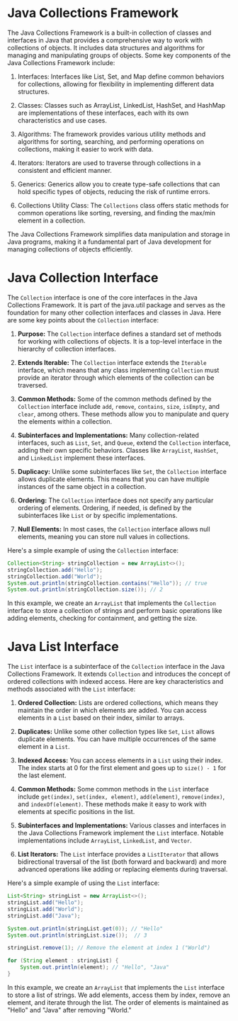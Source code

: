 # Java Collections Framework

The Java Collections Framework is a built-in collection of classes and interfaces in Java that provides a comprehensive way to work with collections of objects. It includes data structures and algorithms for managing and manipulating groups of objects. Some key components of the Java Collections Framework include:

1. Interfaces: Interfaces like List, Set, and Map define common behaviors for collections, allowing for flexibility in implementing different data structures.

2. Classes: Classes such as ArrayList, LinkedList, HashSet, and HashMap are implementations of these interfaces, each with its own characteristics and use cases.

3. Algorithms: The framework provides various utility methods and algorithms for sorting, searching, and performing operations on collections, making it easier to work with data.

4. Iterators: Iterators are used to traverse through collections in a consistent and efficient manner.

5. Generics: Generics allow you to create type-safe collections that can hold specific types of objects, reducing the risk of runtime errors.

6. Collections Utility Class: The `Collections` class offers static methods for common operations like sorting, reversing, and finding the max/min element in a collection.

The Java Collections Framework simplifies data manipulation and storage in Java programs, making it a fundamental part of Java development for managing collections of objects efficiently.

# Java Collection Interface

The `Collection` interface is one of the core interfaces in the Java Collections Framework. It is part of the java.util package and serves as the foundation for many other collection interfaces and classes in Java. Here are some key points about the `Collection` interface:

1. **Purpose:** The `Collection` interface defines a standard set of methods for working with collections of objects. It is a top-level interface in the hierarchy of collection interfaces.

2. **Extends Iterable:** The `Collection` interface extends the `Iterable` interface, which means that any class implementing `Collection` must provide an iterator through which elements of the collection can be traversed.

3. **Common Methods:** Some of the common methods defined by the `Collection` interface include `add`, `remove`, `contains`, `size`, `isEmpty`, and `clear`, among others. These methods allow you to manipulate and query the elements within a collection.

4. **Subinterfaces and Implementations:** Many collection-related interfaces, such as `List`, `Set`, and `Queue`, extend the `Collection` interface, adding their own specific behaviors. Classes like `ArrayList`, `HashSet`, and `LinkedList` implement these interfaces.

5. **Duplicacy:** Unlike some subinterfaces like `Set`, the `Collection` interface allows duplicate elements. This means that you can have multiple instances of the same object in a collection.

6. **Ordering:** The `Collection` interface does not specify any particular ordering of elements. Ordering, if needed, is defined by the subinterfaces like `List` or by specific implementations.
7. **Null Elements:** In most cases, the `Collection` interface allows null elements, meaning you can store null values in collections.

Here's a simple example of using the `Collection` interface:

```java
Collection<String> stringCollection = new ArrayList<>();
stringCollection.add("Hello");
stringCollection.add("World");
System.out.println(stringCollection.contains("Hello")); // true
System.out.println(stringCollection.size()); // 2
```

In this example, we create an `ArrayList` that implements the `Collection` interface to store a collection of strings and perform basic operations like adding elements, checking for containment, and getting the size.

# Java List Interface

The `List` interface is a subinterface of the `Collection` interface in the Java Collections Framework. It extends `Collection` and introduces the concept of ordered collections with indexed access. Here are key characteristics and methods associated with the `List` interface:

1. **Ordered Collection:** Lists are ordered collections, which means they maintain the order in which elements are added. You can access elements in a `List` based on their index, similar to arrays.

2. **Duplicates:** Unlike some other collection types like `Set`, `List` allows duplicate elements. You can have multiple occurrences of the same element in a `List`.

3. **Indexed Access:** You can access elements in a `List` using their index. The index starts at 0 for the first element and goes up to `size() - 1` for the last element.

4. **Common Methods:** Some common methods in the `List` interface include `get(index)`, `set(index, element)`, `add(element)`, `remove(index)`, and `indexOf(element)`. These methods make it easy to work with elements at specific positions in the list.

5. **Subinterfaces and Implementations:** Various classes and interfaces in the Java Collections Framework implement the `List` interface. Notable implementations include `ArrayList`, `LinkedList`, and `Vector`.

6. **List Iterators:** The `List` interface provides a `ListIterator` that allows bidirectional traversal of the list (both forward and backward) and more advanced operations like adding or replacing elements during traversal.

Here's a simple example of using the `List` interface:

```java
List<String> stringList = new ArrayList<>();
stringList.add("Hello");
stringList.add("World");
stringList.add("Java");

System.out.println(stringList.get(0)); // "Hello"
System.out.println(stringList.size());  // 3

stringList.remove(1); // Remove the element at index 1 ("World")

for (String element : stringList) {
    System.out.println(element); // "Hello", "Java"
}
```

In this example, we create an `ArrayList` that implements the `List` interface to store a list of strings. We add elements, access them by index, remove an element, and iterate through the list. The order of elements is maintained as "Hello" and "Java" after removing "World."



